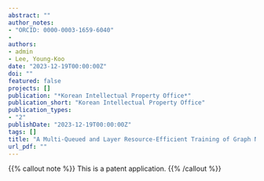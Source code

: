 ```yaml
---
abstract: ""
author_notes:
- "ORCID: 0000-0003-1659-6040"
-
authors:
- admin
- Lee, Young-Koo
date: "2023-12-19T00:00:00Z"
doi: ""
featured: false
projects: []
publication: "*Korean Intellectual Property Office*"
publication_short: "Korean Intellectual Property Office"
publication_types:
- "2"
publishDate: "2023-12-19T00:00:00Z"
tags: []
title: "A Multi-Queued and Layer Resource-Efficient Training of Graph Neural Networks over Multiple GPUs"
url_pdf: ""
---
```

{{% callout note %}}
This is a patent application.
{{% /callout %}}
